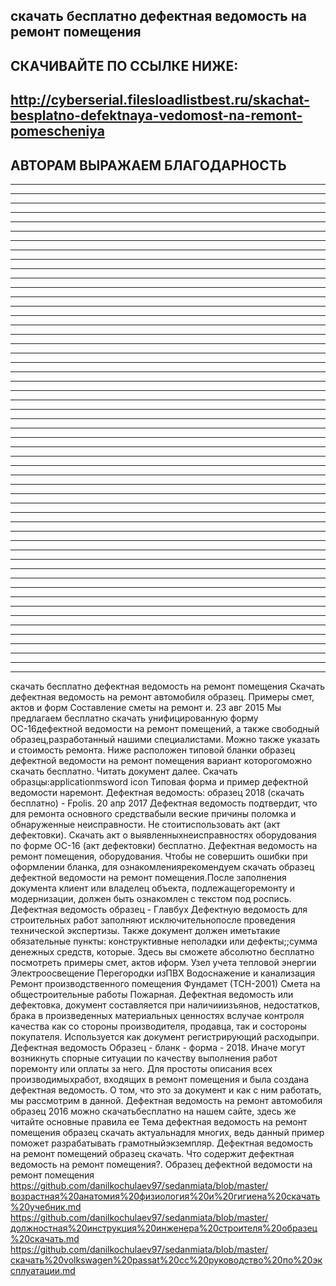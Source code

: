 скачать бесплатно дефектная ведомость на ремонт помещения
--------------------------------------------------
СКАЧИВАЙТЕ ПО ССЫЛКЕ НИЖЕ:
--------------------------------------------------
http://cyberserial.filesloadlistbest.ru/skachat-besplatno-defektnaya-vedomost-na-remont-pomescheniya
--------------------------------------------------
АВТОРАМ ВЫРАЖАЕМ БЛАГОДАРНОСТЬ
--------------------------------------------------
--------------------------------------------------
--------------------------------------------------
--------------------------------------------------
--------------------------------------------------
--------------------------------------------------
--------------------------------------------------
--------------------------------------------------
--------------------------------------------------
--------------------------------------------------
--------------------------------------------------
--------------------------------------------------
--------------------------------------------------
--------------------------------------------------
--------------------------------------------------
--------------------------------------------------
--------------------------------------------------
--------------------------------------------------
--------------------------------------------------
--------------------------------------------------
--------------------------------------------------
--------------------------------------------------
--------------------------------------------------
--------------------------------------------------
--------------------------------------------------
--------------------------------------------------
--------------------------------------------------
--------------------------------------------------
--------------------------------------------------
--------------------------------------------------
--------------------------------------------------
--------------------------------------------------
--------------------------------------------------
--------------------------------------------------
--------------------------------------------------
--------------------------------------------------
--------------------------------------------------
--------------------------------------------------
--------------------------------------------------
--------------------------------------------------
--------------------------------------------------
--------------------------------------------------
--------------------------------------------------
--------------------------------------------------
--------------------------------------------------
--------------------------------------------------
--------------------------------------------------
--------------------------------------------------
--------------------------------------------------
--------------------------------------------------
--------------------------------------------------
--------------------------------------------------
--------------------------------------------------
--------------------------------------------------
скачать бесплатно дефектная ведомость на ремонт помещения Скачать дефектная ведомость на ремонт автомобиля образец. Примеры смет, актов и форм  Составление сметы на ремонт и. 23 авг 2015  Мы предлагаем бесплатно скачать унифицированную форму ОС-16дефектной ведомости на ремонт помещений, а также свободный образец,разработанный нашими специалистами. Можно также указать и стоимость ремонта. Ниже расположен типовой бланки образец дефектной ведомости на ремонт помещения вариант которогоможно скачать бесплатно. Читать документ далее. Скачать образцы:applicationmsword icon Типовая форма и пример дефектной ведомости наремонт. Дефектная ведомость: образец 2018 (скачать бесплатно) - Fpolis. 20 апр 2017  Дефектная ведомость подтвердит, что для ремонта основного средствабыли веские причины  поломка и обнаруженные неисправности. Не стоитиспользовать акт  (акт дефектовки). Скачать акт о выявленныхнеисправностях оборудования по форме ОС-16 (акт дефектовки) бесплатно. Дефектная ведомость на ремонт помещения, оборудования. Чтобы не совершить ошибки при оформлении бланка, для ознакомлениярекомендуем скачать образец дефектной ведомости на ремонт помещения.После заполнения документа клиент или владелец объекта, подлежащегоремонту и модернизации, должен быть ознакомлен с текстом под роспись. Дефектная ведомость образец - Главбух
Дефектную ведомость для строительных работ заполняют исключительнопосле проведения технической экспертизы. Также документ должен иметьтакие обязательные пункты: конструктивные неполадки или дефекты;;сумма денежных средств, которые. Здесь вы сможете абсолютно бесплатно посмотреть примеры смет, актов иформ. Узел учета тепловой энергии  Электроосвещение  Перегородки изПВХ  Водоснажение и канализация  Ремонт производственного помещения Фундамет (ТСН-2001)  Смета на общестроительные работы  Пожарная. Дефектная ведомость или дефектовка, документ составляется при наличииизъянов, недостатков, брака в произведенных материальных ценностях вслучае контроля качества как со стороны производителя, продавца, так и состороны покупателя. Используется как документ регистрирующий расходыпри. Дефектная ведомость  Образец - бланк - форма - 2018. Иначе могут возникнуть спорные ситуации по качеству выполнения работ поремонту или оплаты за него. Для простоты описания всех производимыхработ, входящих в ремонт помещения и была создана дефектная ведомость. О том, что это за документ и как с ним работать, мы рассмотрим в данной. Дефектная ведомость на ремонт автомобиля образец 2016 можно скачатьбесплатно на нашем сайте, здесь же читайте основные правила ее  Тема дефектная ведомость на ремонт помещения образец скачать актуальнадля многих, ведь данный пример поможет разрабатывать грамотныйэкземпляр. Дефектная ведомость на ремонт помещений образец скачать. Что содержит дефектная ведомость на ремонт помещения?. Образец дефектной ведомости на ремонт помещения
https://github.com/danilkochulaev97/sedanmiata/blob/master/возрастная%20анатомия%20физиология%20и%20гигиена%20скачать%20учебник.md
https://github.com/danilkochulaev97/sedanmiata/blob/master/должностная%20инструкция%20инженера%20строителя%20образец%20скачать.md
https://github.com/danilkochulaev97/sedanmiata/blob/master/скачать%20volkswagen%20passat%20cc%20руководство%20по%20эксплуатации.md